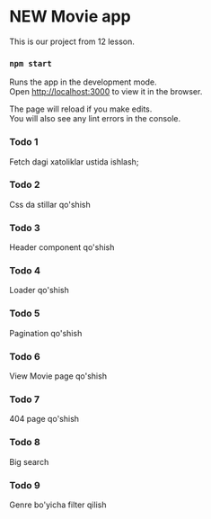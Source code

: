 # NEW Movie app

This is our project from 12 lesson.

### `npm start`

Runs the app in the development mode.\
Open [http://localhost:3000](http://localhost:3000) to view it in the browser.

The page will reload if you make edits.\
You will also see any lint errors in the console.

### Todo 1

Fetch dagi xatoliklar ustida ishlash;

### Todo 2

Css da stillar qo'shish

### Todo 3

Header component qo'shish

### Todo 4

Loader qo'shish

### Todo 5

Pagination qo'shish

### Todo 6

View Movie page qo'shish

### Todo 7

404 page qo'shish 

### Todo 8

Big search

### Todo 9

Genre bo'yicha filter qilish